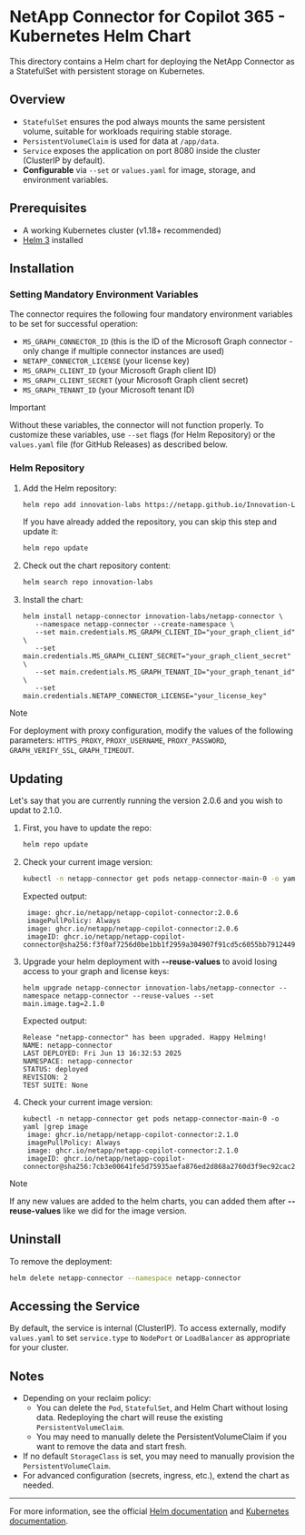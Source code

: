 # NetApp Connector for Copilot 365 - Kubernetes Helm Chart

This directory contains a Helm chart for deploying the NetApp Connector as a StatefulSet with persistent storage on Kubernetes.

## Overview
- `StatefulSet` ensures the pod always mounts the same persistent volume, suitable for workloads requiring stable storage.
- `PersistentVolumeClaim` is used for data at `/app/data`.
- `Service` exposes the application on port 8080 inside the cluster (ClusterIP by default).
- **Configurable** via `--set` or `values.yaml` for image, storage, and environment variables.

## Prerequisites
- A working Kubernetes cluster (v1.18+ recommended)
- [Helm 3](https://helm.sh/) installed

## Installation

### Setting Mandatory Environment Variables
The connector requires the following four mandatory environment variables to be set for successful operation:

- `MS_GRAPH_CONNECTOR_ID` (this is the ID of the Microsoft Graph connector - only change if multiple connector instances are used)
- `NETAPP_CONNECTOR_LICENSE` (your license key)
- `MS_GRAPH_CLIENT_ID` (your Microsoft Graph client ID)
- `MS_GRAPH_CLIENT_SECRET` (your Microsoft Graph client secret)
- `MS_GRAPH_TENANT_ID` (your Microsoft tenant ID)

> [!IMPORTANT]
> Without these variables, the connector will not function properly.
> To customize these variables, use `--set` flags (for Helm Repository) or the `values.yaml` file (for GitHub Releases) as described below.

### Helm Repository
1. Add the Helm repository:
   ```sh
   helm repo add innovation-labs https://netapp.github.io/Innovation-Labs/
   ```
   If you have already added the repository, you can skip this step and update it:
   ```sh
   helm repo update
   ```
1. Check out the chart repository content:
   ```sh
   helm search repo innovation-labs 
   ```
1. Install the chart:
   ```
   helm install netapp-connector innovation-labs/netapp-connector \
      --namespace netapp-connector --create-namespace \
      --set main.credentials.MS_GRAPH_CLIENT_ID="your_graph_client_id" \
      --set main.credentials.MS_GRAPH_CLIENT_SECRET="your_graph_client_secret" \
      --set main.credentials.MS_GRAPH_TENANT_ID="your_graph_tenant_id" \
      --set main.credentials.NETAPP_CONNECTOR_LICENSE="your_license_key"
   ```

> [!NOTE] 
> For deployment with proxy configuration, modify the values of the following parameters: ```HTTPS_PROXY```, ```PROXY_USERNAME```, ```PROXY_PASSWORD```, ```GRAPH_VERIFY_SSL```, ```GRAPH_TIMEOUT```.

## Updating
Let's say that you are currently running the version 2.0.6 and you wish to updat to 2.1.0. 

1. First, you have to update the repo:
   ```sh
   helm repo update
   ```
1. Check your current image version: 
   ```sh 
   kubectl -n netapp-connector get pods netapp-connector-main-0 -o yaml |grep image
   ```
   Expected output: 
   ``` 
    image: ghcr.io/netapp/netapp-copilot-connector:2.0.6
    imagePullPolicy: Always
    image: ghcr.io/netapp/netapp-copilot-connector:2.0.6
    imageID: ghcr.io/netapp/netapp-copilot-connector@sha256:f3f0af7256d0be1bb1f2959a304907f91cd5c6055bb7912449f81558179a236f
   ```
1. Upgrade your helm deployment with **--reuse-values** to avoid losing access to your graph and license keys:
   ```
   helm upgrade netapp-connector innovation-labs/netapp-connector --namespace netapp-connector --reuse-values --set main.image.tag=2.1.0
   ```
   Expected output:
   ```
   Release "netapp-connector" has been upgraded. Happy Helming!
   NAME: netapp-connector
   LAST DEPLOYED: Fri Jun 13 16:32:53 2025
   NAMESPACE: netapp-connector
   STATUS: deployed
   REVISION: 2
   TEST SUITE: None
   ```
1. Check your current image version:
   ```
   kubectl -n netapp-connector get pods netapp-connector-main-0 -o yaml |grep image
    image: ghcr.io/netapp/netapp-copilot-connector:2.1.0
    imagePullPolicy: Always
    image: ghcr.io/netapp/netapp-copilot-connector:2.1.0
    imageID: ghcr.io/netapp/netapp-copilot-connector@sha256:7cb3e00641fe5d75935aefa876ed2d868a2760d3f9ec92cac263e8ef6c84d072
   ```

> [!NOTE] 
> If any new values are added to the helm charts, you can added them after **--reuse-values** like we did for the image version.

## Uninstall
To remove the deployment:
```sh
helm delete netapp-connector --namespace netapp-connector
```

## Accessing the Service
By default, the service is internal (ClusterIP). To access externally, modify `values.yaml` to set `service.type` to `NodePort` or `LoadBalancer` as appropriate for your cluster.

## Notes
- Depending on your reclaim policy:
   - You can delete the `Pod`, `StatefulSet`, and Helm Chart without losing data. Redeploying the chart will reuse the existing `PersistentVolumeClaim`.
   - You may need to manually delete the PersistentVolumeClaim if you want to remove the data and start fresh.
- If no default `StorageClass` is set, you may need to manually provision the `PersistentVolumeClaim`.
- For advanced configuration (secrets, ingress, etc.), extend the chart as needed.

---
For more information, see the official [Helm documentation](https://helm.sh/docs/) and [Kubernetes documentation](https://kubernetes.io/docs/home/).
